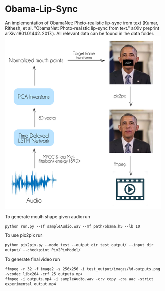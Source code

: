 # Obama-Lip-Sync
An implementation of ObamaNet: Photo-realistic lip-sync from text (Kumar, Rithesh, et al. "ObamaNet: Photo-realistic lip-sync from text." arXiv preprint arXiv:1801.01442. 2017.). All relevant data can be found in the data folder.
![alt text](results/5.png)

To generate mouth shape given audio run 
```
python run.py --sf sampleAudio.wav --mf path/obama.h5 --lb 10
````

To use pix2pix run 
```
python pix2pix.py --mode test --output_dir test_output/ --input_dir output/ --checkpoint Pix2PixModel/
```

To generate final video run 
```
ffmpeg -r 32 -f image2 -s 256x256 -i test_output/images/%d-outputs.png -vcodec libx264 -crf 25 outputa.mp4
ffmpeg -i outputa.mp4 -i sampleAudio.wav -c:v copy -c:a aac -strict experimental output.mp4
```



